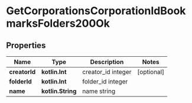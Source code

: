 
# GetCorporationsCorporationIdBookmarksFolders200Ok

## Properties
Name | Type | Description | Notes
------------ | ------------- | ------------- | -------------
**creatorId** | **kotlin.Int** | creator_id integer |  [optional]
**folderId** | **kotlin.Int** | folder_id integer | 
**name** | **kotlin.String** | name string | 



